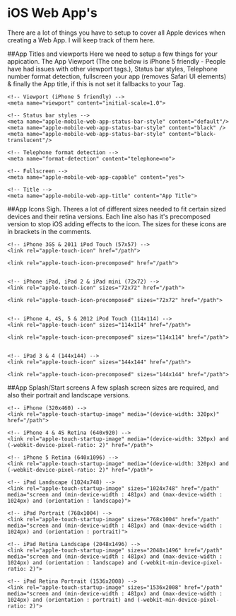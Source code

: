 # iOS Web App's

There are a lot of things you have to setup to cover all Apple devices when creating a Web App. I will keep track of them here.

##App Titles and viewports
Here we need to setup a few things for your appication. The App Viewport (The one below is iPhone 5 friendly - People have had issues with other viewport tags.), Status bar styles, Telephone number format detection, fullscreen your app (removes Safari UI elements) & finally the App title, if this is not set it fallbacks to your <title></title> Tag.

    <!-- Viewport (iPhone 5 friendly) -->
    <meta name="viewport" content="initial-scale=1.0">
    
    <!-- Status bar styles -->
    <meta name="apple-mobile-web-app-status-bar-style" content="default"/>
    <meta name="apple-mobile-web-app-status-bar-style" content="black" />
    <meta name="apple-mobile-web-app-status-bar-style" content="black-translucent"/>

    <!-- Telephone format detection -->
    <meta name="format-detection" content="telephone=no">
    
    <!-- Fullscreen -->
    <meta name="apple-mobile-web-app-capable" content="yes">
    
    <!-- Title -->
    <meta name="apple-mobile-web-app-title" content="App Title">

##App Icons
Sigh. Theres a lot of different sizes needed to fit certain sized devices and their retina versions. Each line also has it's precomposed version to stop iOS adding effects to the icon. The sizes for these icons are in brackets in the comments.

    <!-- iPhone 3GS & 2011 iPod Touch (57x57) -->
    <link rel="apple-touch-icon" href="/path">
    
    <link rel="apple-touch-icon-precomposed" href="/path">
    
    
    <!-- iPhone iPad, iPad 2 & iPad mini (72x72) -->
    <link rel="apple-touch-icon" sizes="72x72" href="/path">
    
    <link rel="apple-touch-icon-precomposed" sizes="72x72" href="/path">
    
    
    <!-- iPhone 4, 4S, 5 & 2012 iPod Touch (114x114) -->
    <link rel="apple-touch-icon" sizes="114x114" href="/path">
    
    <link rel="apple-touch-icon-precomposed" sizes="114x114" href="/path">
    
    
    <!-- iPad 3 & 4 (144x144) -->
    <link rel="apple-touch-icon" sizes="144x144" href="/path">
    
    <link rel="apple-touch-icon-precomposed" sizes="144x144" href="/path">


##App Splash/Start screens
A few splash screen sizes are required, and also their portrait and landscape versions.

    <!-- iPhone (320x460) -->
    <link rel="apple-touch-startup-image" media="(device-width: 320px)" href="/path">
    
    <!-- iPhone 4 & 4S Retina (640x920) -->
    <link rel="apple-touch-startup-image" media="(device-width: 320px) and (-webkit-device-pixel-ratio: 2)" href="/path">
    
    <!-- iPhone 5 Retina (640x1096) -->
    <link rel="apple-touch-startup-image" media="(device-width: 320px) and (-webkit-device-pixel-ratio: 2)" href="/path">
    
    <!-- iPad Landscape (1024x748) -->
    <link rel="apple-touch-startup-image" sizes="1024x748" href="/path" media="screen and (min-device-width : 481px) and (max-device-width : 1024px) and (orientation : landscape)">
    
    <!-- iPad Portrait (768x1004) -->
    <link rel="apple-touch-startup-image" sizes="768x1004" href="/path" media="screen and (min-device-width : 481px) and (max-device-width : 1024px) and (orientation : portrait)">
    
    <!-- iPad Retina Landscape (2048x1496) --> 
    <link rel="apple-touch-startup-image" sizes="2048x1496" href="/path" media="screen and (min-device-width : 481px) and (max-device-width : 1024px) and (orientation : landscape) and (-webkit-min-device-pixel-ratio: 2)">
    
    <!-- iPad Retina Portrait (1536x2008) -->
    <link rel="apple-touch-startup-image" sizes="1536x2008" href="/path" media="screen and (min-device-width : 481px) and (max-device-width : 1024px) and (orientation : portrait) and (-webkit-min-device-pixel-ratio: 2)">
    
    